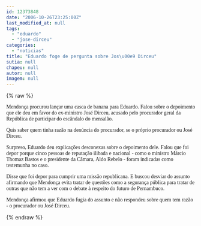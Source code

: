 ```yaml
---
id: 12373848
date: "2006-10-26T23:25:00Z"
last_modified_at: null
tags:
  - "eduardo"
  - "jose-dirceu"
categories:
  - "noticias"
title: "Eduardo foge de pergunta sobre Jos\u00e9 Dirceu"
sutia: null
chapeu: null
autor: null
imagem: null
---
```

{% raw %}
<p><P><FONT face=Verdana>Mendonça procurou lançar uma casca de banana para Eduardo. Falou sobre o depoimento que ele deu em favor do ex-ministro José Dirceu, acusado pelo procurador geral da República de participar do escândalo do mensalão.</FONT></P></p>
<p><P><FONT face=Verdana>Quis saber quem tinha razão na denúncia do procurador, se o próprio procurador ou José Dirceu.</FONT></P></p>
<p><P><FONT face=Verdana>Surpreso, Eduardo deu explicações desconexas sobre o depoimento dele. Falou que foi depor porque cinco pessoas de reputação ilibada e nacional - como o ministro Márcio Thomaz Bastos e o presidente da Câmara, Aldo Rebelo - foram indicadas como testemunha no caso.</FONT></P></p>
<p><P><FONT face=Verdana>Disse que foi depor para cumprir uma missão republicana. E buscou desviar do assunto afirmando que Mendonça evita tratar de questões como a segurança pública para tratar de outras que não tem a ver com o debate à respeito do futuro de Pernambuco.</FONT></P></p>
<p><P><FONT face=Verdana>Mendonça afirmou que Eduardo fugia do assunto e não respondeu sobre quem tem razão - o procurador ou José Dirceu.</FONT></P> </p>
{% endraw %}